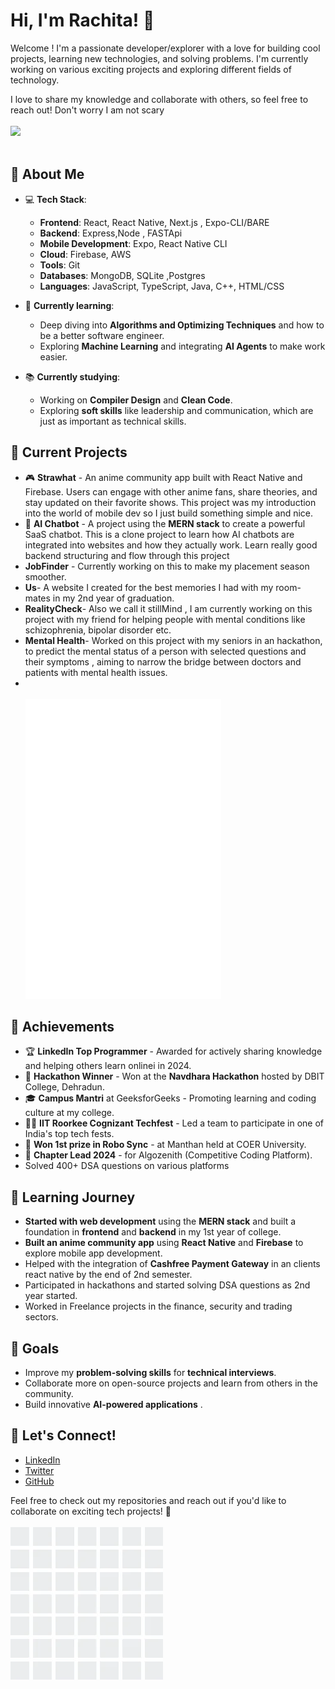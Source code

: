 # Hi, I'm Rachita! 👋

Welcome ! I'm a passionate developer/explorer with a love for building cool projects, learning new technologies, and solving problems. 
I'm currently working on various exciting projects and exploring different fields of technology. 

I love to share my knowledge and collaborate with others, so feel free to reach out! Don't worry I am not scary
<br><br>
<img src="https://user-images.githubusercontent.com/74038190/225813708-98b745f2-7d22-48cf-9150-083f1b00d6c9.gif" width="500">
<br><br>

## 🚀 About Me

- 💻 **Tech Stack**:  
  - **Frontend**: React, React Native, Next.js , Expo-CLI/BARE
  - **Backend**: Express,Node , FASTApi 
  - **Mobile Development**: Expo, React Native CLI 
  - **Cloud**: Firebase, AWS
  - **Tools**: Git
  - **Databases**: MongoDB, SQLite ,Postgres
  - **Languages**: JavaScript, TypeScript, Java, C++, HTML/CSS
 


- 🌱 **Currently learning**:  
  - Deep diving into **Algorithms and Optimizing Techniques** and how to be a better software engineer.
  - Exploring **Machine Learning** and integrating **AI Agents** to make work easier.
  
- 📚 **Currently studying**:  
  - Working on **Compiler Design** and **Clean Code**.
  - Exploring **soft skills** like leadership and communication, which are just as important as technical skills. 

## 💼 Current Projects

- 🎮 **Strawhat** - An anime community app built with React Native and Firebase. Users can engage with other anime fans, share theories, and stay updated on their favorite shows.
  This project was my introduction into the world of mobile dev so I just build something simple and nice.
- 🤖 **AI Chatbot** - A project using the **MERN stack** to create a powerful SaaS chatbot. This is a clone project to learn how AI chatbots are integrated into websites and how they actually work. Learn really good backend structuring and flow through this project
- **JobFinder** - Currently working on this to make my placement season smoother.
- **Us**- A website I created for the best memories I had with my room-mates in my 2nd year of graduation.
- **RealityCheck**- Also we call it stillMind , I am currently working on this project with my friend for helping people with mental conditions like schizophrenia, bipolar disorder etc.
- **Mental Health**- Worked on this project with my seniors in an hackathon, to predict the mental status of a person with selected questions and their symptoms , aiming to narrow the bridge between doctors and patients with mental health issues.
- 
  <br><br>
 ![](https://github.com/RachitaPant/RachitaPant/blob/main/giphy.webp)

## 🌟 Achievements

- 🏆 **LinkedIn Top Programmer** - Awarded for actively sharing knowledge and helping others learn onlinei in 2024.
- 🏅 **Hackathon Winner** - Won at the **Navdhara Hackathon** hosted by DBIT College, Dehradun.
- 🎓 **Campus Mantri** at GeeksforGeeks - Promoting learning and coding culture at my college.
- 🧑‍💻 **IIT Roorkee Cognizant Techfest** - Led a team to participate in one of India's top tech fests.
- 🎯 **Won 1st prize in Robo Sync** - at Manthan held at COER University.
- 🤖 **Chapter Lead 2024** - for Algozenith (Competitive Coding Platform).
- Solved 400+  DSA questions on various platforms

## 🌱 Learning Journey

- **Started with web development** using the **MERN stack** and built a foundation in **frontend** and **backend** in my 1st year of college.
- **Built an anime community app** using **React Native** and **Firebase** to explore mobile app development.
- Helped with the integration of **Cashfree Payment Gateway** in an clients react native by the end of 2nd semester.
- Participated in hackathons and started solving DSA questions as 2nd year started.
- Worked in Freelance projects in the finance, security and trading sectors.
 
  
## 🎯 Goals

- Improve my **problem-solving skills** for **technical interviews**.
- Collaborate more on open-source projects and learn from others in the community.
- Build innovative **AI-powered applications** .
  
## 📢 Let's Connect!

- [LinkedIn](https://www.linkedin.com/in/rachitapant/)  
- [Twitter](https://twitter.com/RachitaPant)  
- [GitHub](https://github.com/RachitaPant)  

Feel free to check out my repositories and reach out if you'd like to collaborate on exciting tech projects! 💬
 <br><br>
 ![](https://github.com/RachitaPant/RachitaPant/blob/main/mm.webp)

  

